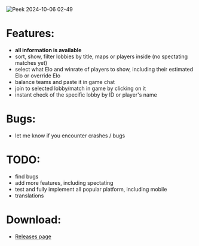 ![Peek 2024-10-06 02-49](https://github.com/user-attachments/assets/9cc8a18d-86aa-4b7d-b0b2-41ffbe2ae099)


# Features:
- **all information is available**
- sort, show, filter lobbies by title, maps or players inside (no spectating matches yet)
- select what Elo and winrate of players to show, including their estimated Elo or override Elo
- balance teams and paste it in game chat
- join to selected lobby/match in game by clicking on it
- instant check of the specific lobby by ID or player's name

# Bugs:
- let me know if you encounter crashes / bugs
  
# TODO:
- find bugs
- add more features, including spectating
- test and fully implement all popular platform, including mobile
- translations
  
# Download:
- [Releases page](https://github.com/DjSapsan/AoE-2-DE-Lobby-Simulator/releases/latest)
